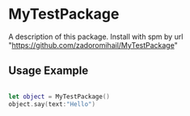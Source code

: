 # MyTestPackage

A description of this package.
Install with spm by url "https://github.com/zadoromihail/MyTestPackage"

## Usage Example

```swift

let object = MyTestPackage()
object.say(text:"Hello")

```

